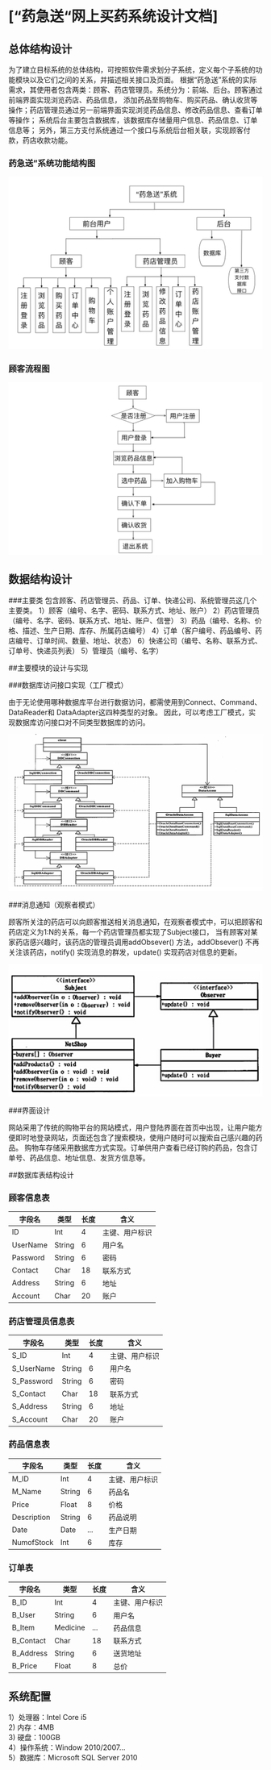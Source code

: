 # [“药急送“网上买药系统设计文档]

## 总体结构设计

为了建立目标系统的总体结构，可按照软件需求划分子系统，定义每个子系统的功能模块以及它们之间的关系，并描述相关接口及页面。
根据“药急送”系统的实际需求，其使用者包含两类：顾客、药店管理员。系统分为：前端、后台。顾客通过前端界面实现浏览药店、药品信息，
添加药品至购物车、购买药品、确认收货等操作；药店管理员通过另一前端界面实现浏览药品信息、修改药品信息、查看订单等操作；
系统后台主要包含数据库，该数据库存储量用户信息、药品信息、订单信息等；
另外，第三方支付系统通过一个接口与系统后台相关联，实现顾客付款，药店收款功能。

### 药急送”系统功能结构图

![image](https://github.com/SunflowerPKU/OO/blob/master/pic/系统功能结构图.jpg)

### 顾客流程图

![image](https://github.com/SunflowerPKU/OO/blob/master/pic/顾客流程图.jpg)

## 数据结构设计

###主要类
包含顾客、药店管理员、药品、订单、快递公司、系统管理员这几个主要类。
1）顾客（编号、名字、密码、联系方式、地址、账户）
2）药店管理员（编号、名字、密码、联系方式、地址、账户、信誉）
3）药品（编号、名称、价格、描述、生产日期、库存、所属药店编号）
4）订单（客户编号、药品编号、药店编号、订单时间、数量、地址、状态）
6）快递公司（编号、名称、联系方式、订单号、快递员列表）
5）管理员（编号、名字）

##主要模块的设计与实现

###数据库访问接口实现（工厂模式）

由于无论使用哪种数据库平台进行数据访问，都需使用到Connect、Command、DataReader和 DataAdapter这四种类型的对象。
因此，可以考虑工厂模式，实现数据库访问接口对不同类型数据库的访问。

![image](https://github.com/SunflowerPKU/OO/blob/master/pic/工厂模式.jpg)

###消息通知（观察者模式）

顾客所关注的药店可以向顾客推送相关消息通知，在观察者模式中，可以把顾客和药店定义为1:N的关系，每一个药店管理员都实现了Subject接口，
当有顾客对某家药店感兴趣时，该药店的管理员调用addObsever() 方法，addObsever() 不再关注该药店，notify() 实现消息的群发，update() 实现药店对信息的更新。

![image](https://github.com/SunflowerPKU/OO/blob/master/pic/观察者模式.jpg)

###界面设计

网站采用了传统的购物平台的网站模式，用户登陆界面在首页中出现，让用户能方便即时地登录网站，页面还包含了搜索模块，使用户随时可以搜索自己感兴趣的药品。
购物车存储采用数据库方式实现。订单供用户查看已经订购的药品，包含订单号、药品信息、地址信息、发货方信息等。

##数据库表结构设计

### 顾客信息表

| 字段名  | 类型  | 长度 |含义 |
| ----- | ------|-------|------- |
| ID  | Int | 4 | 主键、用户标识 |
| UserName  | String | 6 | 用户名 |
| Password  | String | 6 | 密码 |
| Contact  | Char | 18 | 联系方式 |
| Address  | String | 6 | 地址 |
| Account  | Char | 20 | 账户 |                

### 药店管理员信息表

| 字段名  | 类型  | 长度 |含义 |
| ----- | ------|-------|------- |
| S_ID  | Int | 4 | 主键、用户标识 |
| S_UserName  | String | 6 | 用户名 |
| S_Password  | String | 6 | 密码 |
| S_Contact  | Char | 18 | 联系方式 |
| S_Address  | String | 6 | 地址 |
| S_Account  | Char | 20 | 账户 |                

### 药品信息表

| 字段名  | 类型  | 长度 |含义 |
| ----- | ------|-------|------- |
| M_ID  | Int | 4 | 主键、用户标识 |
| M_Name  | String | 6 | 药品名 |
| Price  | Float | 8 | 价格 |
| Description  | String | 6 | 药品说明 |
| Date  | Date | ... | 生产日期 |
| NumofStock  | Int | 6 | 库存 |    

### 订单表

| 字段名  | 类型  | 长度 |含义 |
| ----- | ------|-------|------- |
| B_ID  | Int | 4 | 主键、用户标识 |
| B_User  | String | 6 | 用户名 |
| B_Item  | Medicine | ... | 药品信息 |
| B_Contact  | Char | 18 | 联系方式 |
| B_Address  | String | 6 | 送货地址 |
| B_Price  | Float | 8 | 总价 |  


## 系统配置

1）处理器：Intel Core i5  
2) 内存：4MB  
3) 硬盘：100GB  
4）操作系统：Window 2010/2007…  
5）数据库：Microsoft SQL Server 2010

